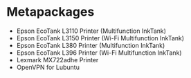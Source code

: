 # Metapackages

- Epson EcoTank L3110 Printer (Multifunction InkTank)
- Epson EcoTank L3150 Printer (Wi-Fi Multifunction InkTank)
- Epson EcoTank L380 Printer (Multifunction InkTank)
- Epson EcoTank L396 Printer (Wi-Fi Multifunction InkTank)
- Lexmark MX722adhe Printer
- OpenVPN for Lubuntu
